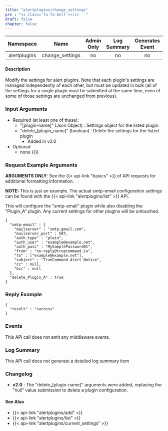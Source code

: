 ```yaml
---
title: "alertplugins/change_settings"
pre : "<i class='fa fa-bell'></i>	"
draft: false
chapter: false
---
```


| Namespace | Name | Admin Only | Log Summary | Generates Event | Version Added
|:----------------:|:--------:|:--------:|:--------:|:--------:|:---:|
| alertplugins | change_settings | no | no | no | 1.1 |

#### Description
Modify the settings for alert plugins. Note that each plugin's settings are managed independently of each other, but must be updated in bulk (all of the settings for a single plugin must be submitted at the same time, even of some of those settings are unchanged from previous).

### Input Arguments
* Required (at least one of these):
   * "[plugin-name]" (Json Object) : Settings object for the listed plugin.
   * "delete_[plugin_name]" (boolean) : Delete the settings for the listed plugin
      * Added in v2.0
* Optional:
   * none ({})


### Request Example Arguments
**ARGUMENTS ONLY**: See the {{< api-link "basics" >}} of API requests for additional formatting information.

**NOTE:** This is just an example. The actual smtp-email configuration settings can be found with the {{< api-link "alertplugins/list" >}} API.

This will configure the "smtp-email" plugin while also disabling the "Plugin_A" plugin. Any current settings for other plugins will be untouched.

```
{
  "smtp-email" : {
    "mailserver" : "smtp.gmail.com",
    "mailserver_port" : 587,
    "auth_type" : "plain",
    "auth_user" : "example@example.net",
    "auth_pass" : "MySamplePassword01",
    "from" : "no-reply@truecommand.io",
    "to" : ["example@example.net"],
    "subject" : "TrueCommand Alert Notice",
    "cc" : null,
    "bcc" : null
  },
  "delete_Plugin_A" : true
}
```

### Reply Example
```
{
  "result" : "success"
}
```


### Events
This API call does not emit any middleware events.

### Log Summary
This API call does not generate a detailed log summary item

### Changelog
* **v2.0** : The "delete_[plugin-name]" arguments were added, replacing the "null" value submission to delete a plugin configuration.

#### See Also
* {{< api-link "alertplugins/add" >}}
* {{< api-link "alertplugins/list" >}}
* {{< api-link "alertplugins/current_settings" >}}
